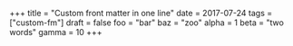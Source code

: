+++
title = "Custom front matter in one line"
date = 2017-07-24
tags = ["custom-fm"]
draft = false
foo = "bar"
baz = "zoo"
alpha = 1
beta = "two words"
gamma = 10
+++
